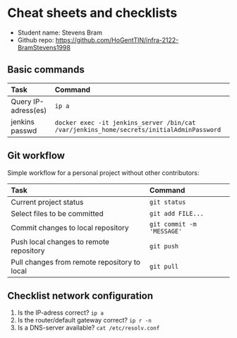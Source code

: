# Cheat sheets and checklists

- Student name: Stevens Bram
- Github repo: https://github.com/HoGentTIN/infra-2122-BramStevens1998

## Basic commands

| Task                | Command |
| :---                | :---    |
| Query IP-adress(es) | `ip a`  |
| jenkins passwd | `docker exec -it jenkins_server /bin/cat /var/jenkins_home/secrets/initialAdminPassword` |


## Git workflow

Simple workflow for a personal project without other contributors:

| Task                                         | Command                   |
| :---                                         | :---                      |
| Current project status                       | `git status`              |
| Select files to be committed                 | `git add FILE...`         |
| Commit changes to local repository           | `git commit -m 'MESSAGE'` |
| Push local changes to remote repository      | `git push`                |
| Pull changes from remote repository to local | `git pull`                |

## Checklist network configuration

1. Is the IP-adress correct? `ip a`
2. Is the router/default gateway correct? `ip r -n`
3. Is a DNS-server available? `cat /etc/resolv.conf`

